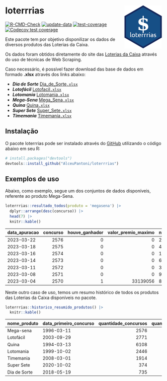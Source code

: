 
<!-- README.md is generated from README.Rmd. Please edit that file -->

# loterrrias <img src="man/figures/logo.png" align="right" height="139" />

<!-- badges: start -->

[![R-CMD-Check](https://github.com/AlceuPantoni/loterrrias/actions/workflows/R-CMD-check.yaml/badge.svg?branch=main)](https://github.com/AlceuPantoni/loterrrias/actions/workflows/R-CMD-check.yaml)
[![update-data](https://github.com/AlceuPantoni/loterrrias/actions/workflows/update-data.yaml/badge.svg)](https://github.com/AlceuPantoni/loterrrias/actions/workflows/update-data.yaml)
[![test-coverage](https://github.com/AlceuPantoni/loterrrias/actions/workflows/test-coverage.yaml/badge.svg?branch=main)](https://github.com/AlceuPantoni/loterrrias/actions/workflows/test-coverage.yaml)
[![Codecov test
coverage](https://codecov.io/gh/AlceuPantoni/loterrrias/branch/main/graph/badge.svg)](https://codecov.io/gh/AlceuPantoni/loterrrias?branch=main)
<!-- badges: end -->

Este pacote tem por objetivo disponilizar os dados de diversos produtos
das Loterias da Caixa.

Os dados foram obtidos diretamente do site das [Loterias da
Caixa](https://loterias.caixa.gov.br/Paginas/default.aspx) através do
uso de técnicas de Web Scraping.

Caso necessário, é possível fazer download das base de dados em formado
**.xlsx** através dos links abaixo:

  - ***Dia de Sorte***
    [Dia\_de\_Sorte`.xlsx`](https://raw.githubusercontent.com/AlceuPantoni/loterrrias/main/data-raw/resultados_diadesorte.xlsx)
  - ***Lotofácil***
    [Lotofacil`.xlsx`](https://raw.githubusercontent.com/AlceuPantoni/loterrrias/main/data-raw/resultados_lotofacil.xlsx)
  - ***Lotomania***
    [Lotomania`.xlsx`](https://raw.githubusercontent.com/AlceuPantoni/loterrrias/main/data-raw/resultados_lotomania.xlsx)
  - ***Mega-Sena***
    [Mega\_Sena`.xlsx`](https://raw.githubusercontent.com/AlceuPantoni/loterrrias/main/data-raw/resultados_megasena.xlsx)
  - ***Quina***
    [Quina`.xlsx`](https://raw.githubusercontent.com/AlceuPantoni/loterrrias/main/data-raw/resultados_quina.xlsx)
  - ***Super Sete***
    [Super\_Sete`.xlsx`](https://raw.githubusercontent.com/AlceuPantoni/loterrrias/main/data-raw/resultados_supersete.xlsx)
  - ***Timemania***
    [Timemania`.xlsx`](https://raw.githubusercontent.com/AlceuPantoni/loterrrias/main/data-raw/resultados_timemania.xlsx)

## Instalação

O pacote loterrrias pode ser instalado através do
[GitHub](https://github.com/) utilizando o código abaixo em seu R:

``` r
# install.packages("devtools")
devtools::install_github("AlceuPantoni/loterrrias")
```

## Exemplos de uso

Abaixo, como exemplo, segue um dos conjuntos de dados disponíveis,
referente ao produto Mega-Sena.

``` r
loterrrias::resultado_todos(produto = 'megasena') |> 
  dplyr::arrange(desc(concurso)) |> 
  head(7) |> 
  knitr::kable()
```

| data\_apuracao | concurso | houve\_ganhador | valor\_premio\_maximo | numeros\_sorteados | num\_1 | num\_2 | num\_3 | num\_4 | num\_5 | num\_6 |
| :------------- | -------: | --------------: | --------------------: | :----------------- | -----: | -----: | -----: | -----: | -----: | -----: |
| 2023-03-22     |     2576 |               0 |                     0 | 29;32;33;35;38;43  |     29 |     32 |     33 |     35 |     38 |     43 |
| 2023-03-18     |     2575 |               0 |                     0 | 4;12;14;41;46;53   |      4 |     12 |     14 |     41 |     46 |     53 |
| 2023-03-16     |     2574 |               0 |                     0 | 12;17;43;44;48;60  |     12 |     17 |     43 |     44 |     48 |     60 |
| 2023-03-14     |     2573 |               0 |                     0 | 6;26;32;35;37;49   |      6 |     26 |     32 |     35 |     37 |     49 |
| 2023-03-11     |     2572 |               0 |                     0 | 3;7;15;22;24;50    |      3 |      7 |     15 |     22 |     24 |     50 |
| 2023-03-08     |     2571 |               0 |                     0 | 9;18;33;38;41;51   |      9 |     18 |     33 |     38 |     41 |     51 |
| 2023-03-04     |     2570 |               1 |              33139056 | 8;18;26;27;47;50   |      8 |     18 |     26 |     27 |     47 |     50 |

Neste outro caso de uso, temos um resumo histórico de todos os produtos
das Loterias da Caixa disponíveis no pacote.

``` r
loterrrias::historico_resumido_produtos() |> 
  knitr::kable()
```

| nome\_produto | data\_primeiro\_concurso | quantidade\_concursos | quantidade\_concursos\_com\_ganhador | percentual\_com\_ganhador | media\_premiacao | maior\_premio | menor\_premio | total\_dezenas\_sorteadas | numero\_mais\_sorteado | numero\_menos\_sorteado |
| :------------ | :----------------------- | --------------------: | -----------------------------------: | ------------------------: | ---------------: | ------------: | ------------: | ------------------------: | ---------------------: | ----------------------: |
| Mega-sena     | 1996-03-11               |                  2576 |                                  584 |                      0.23 |       23360834.2 |     289420865 |     348732.75 |                     15456 |                     53 |                      26 |
| Lotofácil     | 2003-09-29               |                  2771 |                                 2494 |                      0.90 |         898027.4 |       8252873 |      10712.22 |                     41565 |                     20 |                      16 |
| Quina         | 1994-03-13               |                  6108 |                                 2498 |                      0.41 |        3264377.8 |     579215957 |      14230.37 |                     30540 |                      4 |                      47 |
| Lotomania     | 1999-10-02               |                  2446 |                                  657 |                      0.27 |        2281046.1 |      37261930 |     109348.66 |                     48920 |                     47 |                      96 |
| Timemania     | 2008-03-01               |                  1914 |                                   70 |                      0.04 |       26972818.4 |     818652938 |     164711.44 |                     13398 |                     20 |                      53 |
| Super Sete    | 2020-10-02               |                   374 |                                   19 |                      0.05 |        2781923.9 |       8601548 |     124747.77 |                      2618 |                      9 |                       4 |
| Dia de Sorte  | 2018-05-19               |                   735 |                                  251 |                      0.34 |         793577.7 |       3770060 |      59101.35 |                      5145 |                     10 |                       1 |
